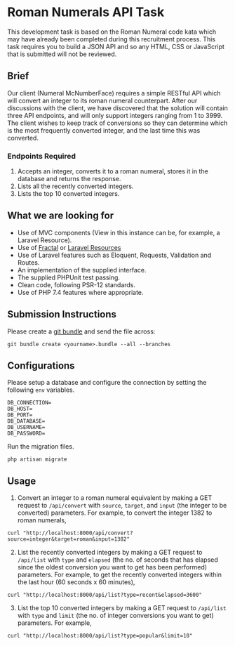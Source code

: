 # Roman Numerals API Task
This development task is based on the Roman Numeral code kata which may have already been completed during this recruitment process. This task requires you to build a JSON API and so any HTML, CSS or JavaScript that is submitted will not be reviewed.

## Brief
Our client (Numeral McNumberFace) requires a simple RESTful API which will convert an integer to its roman numeral counterpart. After our discussions with the client, we have discovered that the solution will contain three API endpoints, and will only support integers ranging from 1 to 3999. The client wishes to keep track of conversions so they can determine which is the most frequently converted integer, and the last time this was converted.

### Endpoints Required
 1. Accepts an integer, converts it to a roman numeral, stores it in the database and returns the response.
 2. Lists all the recently converted integers.
 3. Lists the top 10 converted integers.
 
## What we are looking for
 - Use of MVC components (View in this instance can be, for example, a Laravel Resource).
 - Use of [Fractal](https://fractal.thephpleague.com/) or [Laravel Resources](https://laravel.com/docs/8.x/eloquent-resources)
 - Use of Laravel features such as Eloquent, Requests, Validation and Routes.
 - An implementation of the supplied interface.
 - The supplied PHPUnit test passing.
 - Clean code, following PSR-12 standards.
 - Use of PHP 7.4 features where appropriate.
 
## Submission Instructions
Please create a [git bundle](https://git-scm.com/docs/git-bundle/) and send the file across:
```
git bundle create <yourname>.bundle --all --branches
```

## Configurations
Please setup a database and configure the connection by setting the following `env` variables.
```
DB_CONNECTION=
DB_HOST=
DB_PORT=
DB_DATABASE=
DB_USERNAME=
DB_PASSWORD=
```
Run the migration files.
```
php artisan migrate
```

## Usage
1. Convert an integer to a roman numeral equivalent by making a GET request to `/api/convert` with `source`, `target`, and `input` (the integer to be converted) parameters. For example, to convert the integer 1382 to roman numerals,
```
curl "http://localhost:8000/api/convert?source=integer&target=roman&input=1382"
```
2. List the recently converted integers by making a GET request to `/api/list` with `type` and `elapsed` (the no. of seconds that has elapsed since the oldest conversion you want to get has been performed) parameters. For example, to get the recently converted integers within the last hour (60 seconds x 60 minutes),
```
curl "http://localhost:8000/api/list?type=recent&elapsed=3600"
```
3. List the top 10 converted integers by making a GET request to `/api/list` with `type` and `limit` (the no. of integer conversions you want to get) parameters. For example,
```
curl "http://localhost:8000/api/list?type=popular&limit=10"
```

